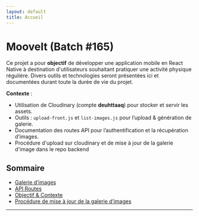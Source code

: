 ```yaml
---
layout: default
title: Accueil
---
```


# MooveIt (Batch #165)

<div class="content-center" markdown="1">

Ce projet a pour **objectif** de développer une application mobile en React Native à destination d'utilisateurs souhaitant pratiquer une activité physique régulière.
Divers outils et technologies seront présentées ici et documentées durant toute la durée de vie du projet.

**Contexte** :

- Utilisation de Cloudinary (compte **deuhttaaq**) pour stocker et servir les assets.
- Outils : `upload-front.js` et `list-images.js` pour l’upload & génération de galerie.
- Documentation des routes API pour l’authentification et la récupération d’images.
- Procédure d'upload sur cloudinary et de mise à jour de la galerie d'image dans le repo backend

</div>

## Sommaire

- [Galerie d’images](images-gallery.html)
- [API Routes](routes.html)
- [Objectif & Contexte](#projet-fin-de-batch)
- [Procédure de mise à jour de la galerie d’images](procedure-galerie.md)

---
